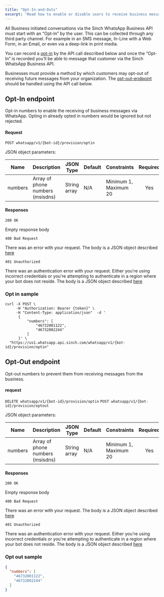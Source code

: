 ```yaml
---
title: "Opt-In-and-Outs"
excerpt: "Read how to enable or disable users to receive business messages via WhatsApp via Sinch WhatsApp API."
---
```

All Business initiated conversations via the Sinch WhatsApp Business API must start with an “Opt-In” by the user. This can be collected through any third party channel. For example in an SMS message, In-Line with a Web Form, in an Email, or even via a deep-link in print media.

You can record a [opt-in](doc:whatsapp-opt-in-and-outs#section-opt-in-endpoint) by the API call described below and once the “Opt-In” is recorded you’ll be able to message that customer via the Sinch WhatsApp Business API.

Businesses must provide a method by which customers may opt-out of receiving future messages from your organization. The [opt-out-endpoint](doc:whatsapp-opt-in-and-outs#section-opt-out) should be handled using the API call below.

## Opt-In endpoint

Opt-in numbers to enable the receiving of business messages via WhatsApp. Opting in already opted in numbers
would be ignored but not rejected.

#### Request

`POST whatsapp/v1/{bot-id}/provision/optin`

JSON object parameters:


| Name    | Description                      | JSON Type    | Default    | Constraints           | Required |
| ------- | -------------------------------- | ------------ | ---------- | --------------------- | :------: |
| numbers | Array of phone numbers (msisdns) | String array | N/A        | Minimum 1, Maximum 20 | Yes      |

#### Responses

`200 OK`

Empty response body

`400 Bad Request`

There was an error with your request. The body is a JSON object described [here](doc:whatsapp-introduction#section-http-errors)

`401 Unauthorized`

There was an authentication error with your request. Either you're using incorrect credentials or you're attempting to authenticate
in a region where your bot does not reside. The body is a JSON object described [here](doc:whatsapp-introduction#section-http-errors)

### Opt in sample

```shell
curl -X POST \
     -H "Authorization: Bearer {token}" \
     -H "Content-Type: application/json"  -d '
      {
          "numbers": [
              "46732001122",
              "46732002244"
          ]
      }' \
  "https://us1.whatsapp.api.sinch.com/whatsapp/v1/{bot-id}/provision/optin"
```

## Opt-Out endpoint

Opt-out numbers to prevent them from receiving messages from the business.

#### request

`DELETE whatsapp/v1/{bot-id}/provision/optin`
`POST whatsapp/v1/{bot-id}/provision/optout`

JSON object parameters:

| Name    | Description                      | JSON Type    | Default    | Constraints           | Required |
| ------- | -------------------------------- | ------------ | ---------- | --------------------- | :------: |
| numbers | Array of phone numbers (msisdns) | String array | N/A        | Minimum 1, Maximum 20 | Yes      |

#### Responses

`200 OK`

Empty response body

`400 Bad Request`

There was an error with your request. The body is a JSON object described [here](doc:whatsapp-introduction#section-http-errors)

`401 Unauthorized`

There was an authentication error with your request. Either you're using incorrect credentials or you're attempting to authenticate
in a region where your bot does not reside. The body is a JSON object described [here](doc:whatsapp-introduction#section-http-errors)

### Opt out sample

```json
{
  "numbers": [
    "46732001122",
    "46732002244"
  ]
}
```
